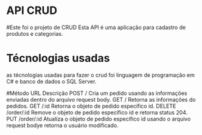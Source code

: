 # API CRUD

#Este foi o projeto de CRUD
Esta API é uma aplicação para cadastro de produtos e categorias.

# Técnologias usadas
as técnologias usadas para fazer o crud foi linguagem de programação em C# e banco de dados o SQL Server.


#Método	URL	Descrição
POST	/	Cria um pedido usando as informações enviadas dentro do arquivo request body.
GET	/	Retorna as informações do pedidos.
GET	/:id	Retorna o objeto de pedido específico id.
DELETE	/order/:id	Remove o objeto de pedido específico id e retorna status 204.
PUT	/order/:id	Atualiza o objeto de pedido específico id usando o arquivo request bodye retorna o usuário modificado.
